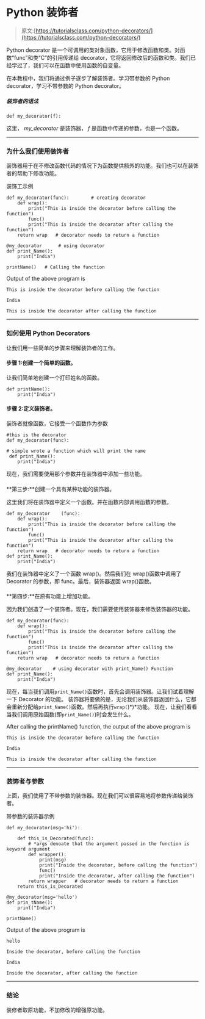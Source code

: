 # Python 装饰者

> 原文:[https://tutorialsclass.com/python-decorators/](https://tutorialsclass.com/python-decorators/)

Python decorator 是一个可调用的类对象函数，它用于修改函数和类。对函数“func”和类“C”的引用传递给 decorator，它将返回修改后的函数和类。我们已经学过了，我们可以在函数中使用函数的自变量。

在本教程中，我们将通过例子逐步了解装饰者。学习带参数的 Python decorator，学习不带参数的 Python decorator。

##### 装饰者的语法

`def my_decorator(f):`

这里， *my_decorator* 是装饰器， *f* 是函数中传递的参数，也是一个函数。

* * *

### 为什么我们使用装饰者

装饰器用于在不修改函数代码的情况下为函数提供额外的功能。我们也可以在装饰者的帮助下修改功能。

装饰工示例

```
def my_decorator(func):        # creating decorator
    def wrap():
        print("This is inside the decorator before calling the function")
        func()
        print("This is inside the decorator after calling the function")
    return wrap   # decorator needs to return a function

@my_decorator      # using decorator 
def print_Name():
    print("India")

printName()   # Calling the function
```

Output of the above program is

```
This is inside the decorator before calling the function

India

This is inside the decorator after calling the function
```

* * *

### 如何使用 Python Decorators

让我们用一些简单的步骤来理解装饰者的工作。

#### 步骤 1:创建一个简单的函数。

让我们简单地创建一个打印姓名的函数。

```
def printName():
	print("India")
```

#### 步骤 2:定义装饰者。

装饰者就像函数，它接受一个函数作为参数

```
#this is the decorator
def my_decorator(func):

# simple wrote a function which will print the name
 def print_Name():
	print("India")
```

现在，我们需要使用那个参数并在装饰器中添加一些功能。

#### 
**第三步:**创建一个具有某种功能的装饰器。

这里我们将在装饰器中定义一个函数。并在函数内部调用函数的参数。

```
def my_decorator	(func):
	def wrap():
		print("This is inside the decorator before calling the function")
		func()
		print("This is inside the decorator after calling the function")
	return wrap   # decorator needs to return a function
def print_Name():
	print("India") 
```

我们在装饰器中定义了一个函数 wrap()。然后我们在 wrap()函数中调用了 Decorator 的参数，即 func。最后，装饰器返回 wrap()函数。

#### 
**第四步:**在原有功能上增加功能。

因为我们创造了一个装饰者。现在，我们需要使用装饰器来修改装饰器的功能。

```
def my_decorator(func):
    def wrap():
        print("This is inside the decorator before calling the function")
        func()
        print("This is inside the decorator after calling the function")
    return wrap   # decorator needs to return a function

@my_decorator    # using decorator with print_Name() Function
def print_Name():
    print("India") 
```

现在，每当我们调用`print_Name()`函数时，首先会调用装饰器。让我们试着理解一下 Decorator 的功能。
装饰器将要做的是，无论我们从装饰器返回什么，它都会重新分配给`print_Name()`函数。然后再执行`wrap(`)*)*功能。
现在，让我们看看当我们调用原始函数(即`print_Name()`)时会发生什么。

After calling the printName() function, the output of the above program is

```
This is inside the decorator before calling the function

India

This is inside the decorator after calling the function
```

* * *

### 装饰者与参数

上面，我们使用了不带参数的装饰器。现在我们可以很容易地将参数传递给装饰者。

带参数的装饰器示例

```
def my_decorator(msg='hi'):

    def this_is_Decorated(func):
        # *args denoate that the argument passed in the function is keyword argument
        def wrapper():
            print(msg)
            print("Inside the decorator, before calling the function")
            func()
            print("Inside the decorator, after calling the function")
        return wrapper   # decorator needs to return a function
    return this_is_Decorated

@my_decorator(msg='hello')
def prin_tName():
    print("India")

printName()
```

Output of the above program is

```
hello

Inside the decorator, before calling the function

India

Inside the decorator, after calling the function
```

* * *

### **结论**

装修者取原功能，不加修改的增强原功能。